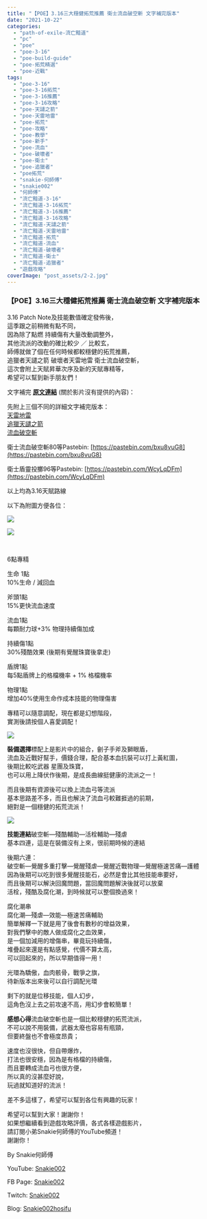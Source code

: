 ```yaml
---
title: "【POE】3.16三大穩健拓荒推薦 衛士流血破空斬 文字補完版本"
date: "2021-10-22"
categories: 
  - "path-of-exile-流亡黯道"
  - "pc"
  - "poe"
  - "poe-3-16"
  - "poe-build-guide"
  - "poe-拓荒精選"
  - "poe-近戰"
tags: 
  - "poe-3-16"
  - "poe-3-16拓荒"
  - "poe-3-16推薦"
  - "poe-3-16攻略"
  - "poe-天譴之箭"
  - "poe-天雷地雷"
  - "poe-拓荒"
  - "poe-攻略"
  - "poe-教學"
  - "poe-新手"
  - "poe-流血"
  - "poe-破壞者"
  - "poe-衛士"
  - "poe-追獵者"
  - "poe拓荒"
  - "snakie-何師傅"
  - "snakie002"
  - "何師傅"
  - "流亡黯道-3-16"
  - "流亡黯道-3-16拓荒"
  - "流亡黯道-3-16推薦"
  - "流亡黯道-3-16攻略"
  - "流亡黯道-天譴之箭"
  - "流亡黯道-天雷地雷"
  - "流亡黯道-拓荒"
  - "流亡黯道-流血"
  - "流亡黯道-破壞者"
  - "流亡黯道-衛士"
  - "流亡黯道-追獵者"
  - "遊戲攻略"
coverImage: "post_assets/2-2.jpg"
---
```


### 【POE】3.16三大穩健拓荒推薦 衛士流血破空斬 文字補完版本

  
3.16 Patch Note及技能數值確定發佈後，  
這季跟之前稍微有點不同，  
因為除了點燃 持續傷有大量改動調整外，  
其他流派的改動的確比較少 ／ 比較玄，  
師傅就做了個在任何時候都較穩健的拓荒推薦，  
追獵者天譴之箭 破壞者天雷地雷 衛士流血破空斬，  
這次會附上天賦昇華次序及新的天賦專精等，  
希望可以幫到新手朋友們！  

  
文字補完 [**原文連結**](https://snakie002hosifu.blogspot.com/2021/07/poe315-315-path-of-exile.html) (關於影片沒有提供的內容)：  

  
先附上三個不同的詳細文字補完版本：  
[天雷地雷](https://snakie002hosifu.blog/052-1/)  
[追獵天譴之箭](https://snakie002hosifu.blog/052-2/)  
[流血破空斬](https://snakie002hosifu.blog/052-3/)  

  
衛士流血破空斬80等Pastebin: [https://pastebin.com/bxu8vuG8](https://pastebin.com/bxu8vuG8)  

  
衛士盾靈投擲96等Pastebin: [https://pastebin.com/WcyLqDFm](https://pastebin.com/WcyLqDFm)  

  
以上均為3.16天賦路線  

  
以下為附圖方便各位：  

  
![](post_assets/1-20-1024x879.png)  

  
![](post_assets/2-16.png)  

  
   

  
6點專精  

  
生命 1點  
10%生命 / 減回血  

  
斧頭1點  
15%更快流血速度  

  
流血1點  
每顆耐力球+3% 物理持續傷加成  

  
持續傷1點  
30%殘酷效果 (後期有覺醒珠寶後拿走)  

  
盾牌1點  
每5點盾牌上的格檔機率 + 1% 格檔機率  

  
物理1點  
增加40%使用生命作成本技能的物理傷害  

  
專精可以隨意調配，現在都是幻想階段，  
實測後請按個人喜愛調配！  

  
![](post_assets/3-12.png)  

  
**裝備選擇**標配上是影片中的組合，劊子手斧及獅眼盾，  
流血及近戰好幫手，價錢合理，配合基本血抗裝可以打上黃紅圖，  
後期比較吃武器 星團及珠寶，  
也可以用上降伏作後期，是成長曲線挺健康的流派之一！  

  
而且後期有資源後可以換上流血弓等流派  
基本思路差不多，而且也解決了流血弓較難捱過的前期，  
絕對是一個穩健的拓荒流派！  

  
![](post_assets/5-3.png)  

  
**技能連結**破空斬—殘酷輔助—活栓輔助—殘虐  
基本四連，這是在裝備沒有上來，很前期時候的連結  

  
後期六連：  
破空斬—覺醒多重打擊—覺醒殘虐—覺醒近戰物理—覺醒極速苦痛—護體  
因為後期可以吃到很多覺醒技能石，必然是會比其他技能串要好，  
而且後期可以解決回魔問題，當回魔問題解決後就可以放棄  
活栓，殘酷及腐化潮，到時候就可以整個換過來！  

  
腐化潮串  
腐化潮—殘虐—效能—極速苦痛輔助  
簡單解釋一下就是用了後會有數秒的增益效果，  
對我們擊中的敵人做成腐化之血效果，  
是一個加減用的增傷串，畢竟玩持續傷，  
堆疊起來還是有點感覺，代價不算太高，  
可以回起來的，所以早期值得一用！  

  
光環為驕傲，血肉骸骨，戰爭之旗，  
待新版本出來後可以自行調配光環  

  
剩下的就是位移技能，個人幻步，  
這角色沒上去之前攻速不高，用幻步會較簡單！  

  
**感想心得**流血破空斬也是一個比較穩健的拓荒流派，  
不可以說不用裝備，武器太廢也容易有瓶頸，  
但要終盤也不會極度昂貴；  

  
速度也沒很快，但自帶爆炸，  
打法也很安穩，因為是有格檔的持續傷，  
而且要轉成流血弓也很方便，  
所以真的沒甚麼好說，  
玩過就知道好的流派！  

  
差不多這樣了，希望可以幫到各位有興趣的玩家！  

  
希望可以幫到大家！謝謝你！  
如果想繼續看到遊戲攻略評價，各式各樣遊戲影片，  
請訂閱小弟Snakie何師傅的YouTube頻道！  
謝謝你！  

  
By Snakie何師傅  

  
YouTube: [Snakie002](https://www.youtube.com/c/Snakie002/)  

  
FB Page: [Snakie002](https://www.facebook.com/Snakie002/)  

  
Twitch: [Snakie002](https://www.twitch.tv/snakie002/)  

  
Blog: [Snakie002hosifu](https://snakie002hosifu.blog/)
